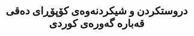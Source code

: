 ---
title: "دروستکردن و شیکردنەوەی کۆپۆڕای دەقی قەبارە گەورەی کوردی"
meta_title: "توێژینەوەی کۆپۆڕای کوردی - گەشەپێدانی کۆپۆڕای دەق"
description: "میتۆدۆلۆجی فراوان بۆ دروستکردن و شیکردنەوەی کۆپۆڕای ٥٠-ملیۆن-وشەی کوردی لەگەڵ خاڵبەندی زمانی."
draft: false
---